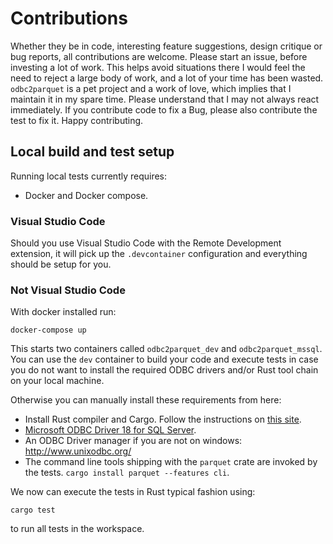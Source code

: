 # Contributions

Whether they be in code, interesting feature suggestions, design critique or bug reports, all contributions are welcome. Please start an issue, before investing a lot of work. This helps avoid situations there I would feel the need to reject a large body of work, and a lot of your time has been wasted. `odbc2parquet` is a pet project and a work of love, which implies that I maintain it in my spare time. Please understand that I may not always react immediately. If you contribute code to fix a Bug, please also contribute the test to fix it. Happy contributing.

## Local build and test setup

Running local tests currently requires:

* Docker and Docker compose.

### Visual Studio Code

Should you use Visual Studio Code with the Remote Development extension, it will pick up the `.devcontainer` configuration and everything should be setup for you.

### Not Visual Studio Code

With docker installed run:

```shell
docker-compose up
```

This starts two containers called `odbc2parquet_dev` and `odbc2parquet_mssql`. You can use the `dev` container to build your code and execute tests in case you do not want to install the required ODBC drivers and/or Rust tool chain on your local machine.

Otherwise you can manually install these requirements from here:

* Install Rust compiler and Cargo. Follow the instructions on [this site](https://www.rust-lang.org/en-US/install.html).
* [Microsoft ODBC Driver 18 for SQL Server](https://docs.microsoft.com/en-us/sql/connect/odbc/download-odbc-driver-for-sql-server?view=sql-server-ver15).
* An ODBC Driver manager if you are not on windows: http://www.unixodbc.org/
* The command line tools shipping with the `parquet` crate are invoked by the tests. `cargo install parquet --features cli`.

We now can execute the tests in Rust typical fashion using:

```
cargo test
```

to run all tests in the workspace.
